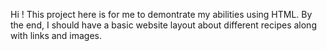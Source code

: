 Hi ! This project here is for me to demontrate my abilities using HTML. By the end, I should have a basic
website layout about different recipes along with links and images.